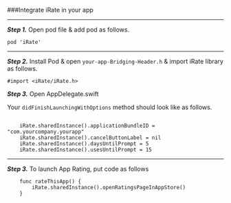 ###Integrate iRate in your app

---

***Step 1.*** Open pod file & add pod as follows.

```
pod 'iRate'
```

---

***Step 2.*** Install Pod & open `your-app-Bridging-Header.h` & import iRate library as follows.

```
#import <iRate/iRate.h>
```

***Step 3.*** Open AppDelegate.swift

Your `didFinishLaunchingWithOptions` method should look like as follows.

```

	iRate.sharedInstance().applicationBundleID = "com.yourcompany.yourapp"
	iRate.sharedInstance().cancelButtonLabel = nil
	iRate.sharedInstance().daysUntilPrompt = 5
	iRate.sharedInstance().usesUntilPrompt = 15
```

---

***Step 3.*** To launch App Rating, put code as follows

```
	func rateThisApp() {
		iRate.sharedInstance().openRatingsPageInAppStore()
	}
```